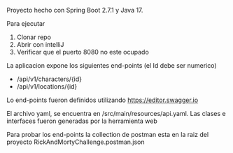 Proyecto hecho con Spring Boot 2.7.1 y Java 17.

Para ejecutar
 1. Clonar repo
 2. Abrir con intelliJ
 3. Verificar que el puerto 8080 no este ocupado

La aplicacion expone los siguientes end-points (el Id debe ser numerico)
- /api/v1/characters/{id}
- /api/v1/locations/{id}

Lo end-points fueron definidos utilizando https://editor.swagger.io

El archivo yaml, se encuentra en /src/main/resources/api.yaml.
Las clases e interfaces fueron generadas por la herramienta web

Para probar los end-points la collection de postman esta en la raiz del proyecto
RickAndMortyChallenge.postman.json
